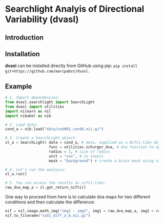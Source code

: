 # Searchlight Analyis of Directional Variability (dvasl)

## Introduction

## Installation
**dvasl** can be installed directly from GitHub using pip: `pip install git+https://github.com/marcpabst/dvasl`. 

## Example

```python
# 1. Import dependencies:
from dvasl.searchlight import SearchLight
from dvasl import utilities
import nilearn as nil
import nibabel as nib

# 2. Load data:
cond_a = nib.load("data/sub001_condA.nii.gz")

# 3. Create a SearchLight object:
sl_a = SearchLight( data = cond_a, # data, supplied as a Nifti-like object (see nibabel)
                    func = utilities.schurger_dva, # dva function to apply
                    radius = 2, # size of radius
                    unit = "vox", # in voxels
                    mask = "background") # create a brain mask using nilearn

# 4. Let's run the analysis:
sl_a.run() 

# 5. You can access the results as nifti-like:
raw_dva_map_a = sl.get_return_nifti()
```

One way to proceed from here is to calculate dva maps for two different conditions and then calculate the difference:
```python
nif = nil.image.math_img("img1 - img2", img1 = raw_dva_map_a, img2 = raw_dva_map_b)
nif.to_filename("sub1_diff_a_b.nii.gz")
```

